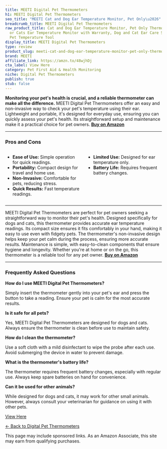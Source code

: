 ```yaml
---
title: MEETI Digital Pet Thermometers
h1: MEETI Digital Pet Thermometers
seo_title: "MEETI Cat and Dog Ear Temperature Monitor, Pet Only\u2026"
breadcrumb_title: MEETI Digital Pet Thermometers
raw_product_title: Cat and Dog Ear Temperature Monitor, Pet Only Thermometer, Dogs
  or Cats Ear Temperature Monitor with Warranty, Dog and Cat Ear Care Supply, Take
  Pet Temperature Tool
display_title: MEETI Digital Pet Thermometers
type: review
product_slug: meeti-cat-and-dog-ear-temperature-monitor-pet-only-thermometer-dogs-or-cc0755cb
brand: MEETI
affiliate_link: https://amzn.to/48wjhDj
cta_label: View Here
category: Pet First Aid & Health Monitoring
niche: Digital Pet Thermometers
publish: true
stub: false
---
```


<div id="intro" class="full-width">
  <p><strong>Monitoring your pet's health is crucial, and a reliable thermometer can make all the difference.</strong> MEETI Digital Pet Thermometers offer an easy and non-invasive way to check your pet's temperature using their ear. Lightweight and portable, it's designed for everyday use, ensuring you can quickly assess your pet's health. Its straightforward setup and maintenance make it a practical choice for pet owners. <a href="https://amzn.to/48wjhDj" rel="nofollow sponsored noopener" target="_blank"><strong>Buy on Amazon</strong></a></p>
</div>

<hr />
<h3 id="pros-cons">Pros and Cons</h3>
<div class="pc-grid" style="display:grid;grid-template-columns:1fr 1fr;gap:16px;">
  <ul>
    <li><strong>Ease of Use:</strong> Simple operation for quick readings.</li>
    <li><strong>Portability:</strong> Compact design for travel and home use.</li>
    <li><strong>Non-Invasive:</strong> Comfortable for pets, reducing stress.</li>
    <li><strong>Quick Results:</strong> Fast temperature readings.</li>
  </ul>
  <ul>
    <li><strong>Limited Use:</strong> Designed for ear temperature only.</li>
    <li><strong>Battery Life:</strong> Requires frequent battery changes.</li>
  </ul>
</div>
<hr />

<div class="full-width">
  <p>MEETI Digital Pet Thermometers are perfect for pet owners seeking a straightforward way to monitor their pet's health. Designed specifically for dogs and cats, this thermometer provides accurate ear temperature readings. Its compact size ensures it fits comfortably in your hand, making it easy to use even with fidgety pets. The thermometer's non-invasive design helps keep your pet calm during the process, ensuring more accurate results. Maintenance is simple, with easy-to-clean components that ensure hygiene and longevity. Whether you're at home or on the go, this thermometer is a reliable tool for any pet owner. <a href="https://amzn.to/48wjhDj" rel="nofollow sponsored noopener" target="_blank"><strong>Buy on Amazon</strong></a></p>
</div>

<hr />
<h3 id="faqs">Frequently Asked Questions</h3>

<p><strong>How do I use MEETI Digital Pet Thermometers?</strong></p>
<p>Simply insert the thermometer gently into your pet's ear and press the button to take a reading. Ensure your pet is calm for the most accurate results.</p>

<p><strong>Is it safe for all pets?</strong></p>
<p>Yes, MEETI Digital Pet Thermometers are designed for dogs and cats. Always ensure the thermometer is clean before use to maintain safety.</p>

<p><strong>How do I clean the thermometer?</strong></p>
<p>Use a soft cloth with a mild disinfectant to wipe the probe after each use. Avoid submerging the device in water to prevent damage.</p>

<p><strong>What is the thermometer's battery life?</strong></p>
<p>The thermometer requires frequent battery changes, especially with regular use. Always keep spare batteries on hand for convenience.</p>

<p><strong>Can it be used for other animals?</strong></p>
<p>While designed for dogs and cats, it may work for other small animals. However, always consult your veterinarian for guidance on using it with other pets.</p>
<p><a class="btn" href="https://amzn.to/48wjhDj" target="_blank" rel="nofollow sponsored noopener">View Here</a></p>
<p><a href="/roundups/pet-first-aid-health-monitoring/digital-pet-thermometers/">← Back to Digital Pet Thermometers</a></p>
<aside class="disclosure">This page may include sponsored links. As an Amazon Associate, this site may earn from qualifying purchases.</aside>
